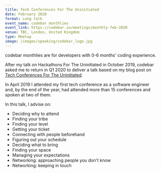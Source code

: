 ```yaml
---
title: Tech Conferences For The Uninitiated 
date: February 2020
format: Long talk
event_name: codebar monthlies
event_link: https://codebar.io/meetings/monthly-feb-2020
venue: TBC, London, United Kingdom
type: Meetup
image: /images/speaking/codebar_logo.jpg
---
```


codebar monthlies are for developers with 0-6 months' coding experience.

After my talk on Hackathons For The Uninitiated in October 2019, codebar asked me to return in Q1 2020 to deliver a talk based on my blog post on [Tech Conferences For The Uninitiated](/blog/2019/09/29/tech-conferences-for-the-uninitiated/).

In April 2019 I attended my first tech conference as a software engineer and, by the end of the year, had attended more than 15 conferences and spoken at two of them.

In this talk, I advise on:

* Deciding why to attend
* Finding your tribe
* Finding your level
* Getting your ticket
* Connecting with people beforehand
* Figuring out your schedule
* Deciding what to bring
* Finding your space
* Managing your expectations
* Networking: approaching people you don't know
* Networking: keeping in touch
